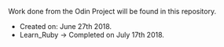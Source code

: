 Work done from the Odin Project will be found in this repository.
- Created on: June 27th 2018.
- Learn_Ruby -> Completed on July 17th 2018.
